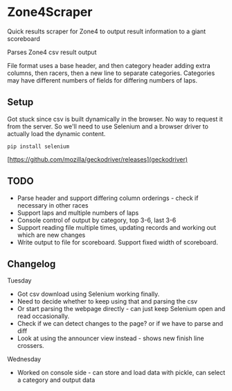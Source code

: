 # Zone4Scraper

Quick results scraper for Zone4 to output result information to a giant scoreboard

Parses Zone4 csv result output

File format uses a base header, and then category header adding extra columns, then racers, then a new line to separate categories. Categories may have different numbers of fields for differing numbers of laps.

## Setup

Got stuck since csv is built dynamically in the browser. No way to request it from the server. So we'll need to use Selenium and a browser driver to actually load the dynamic content.

`pip install selenium`

[https://github.com/mozilla/geckodriver/releases](geckodriver)

## TODO

* Parse header and support differing column orderings - check if necessary in other races
* Support laps and multiple numbers of laps
* Console control of output by category, top 3-6, last 3-6
* Support reading file multiple times, updating records and working out which are new changes
* Write output to file for scoreboard. Support fixed width of scoreboard.

## Changelog

Tuesday

* Got csv download using Selenium working finally.
* Need to decide whether to keep using that and parsing the csv
* Or start parsing the webpage directly - can just keep Selenium open and read occasionally.
* Check if we can detect changes to the page? or if we have to parse and diff
* Look at using the announcer view instead - shows new finish line crossers.

Wednesday

* Worked on console side - can store and load data with pickle, can select a category and output data